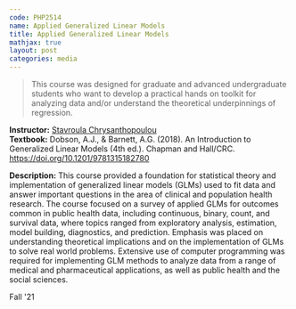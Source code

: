```yaml
---
code: PHP2514 
name: Applied Generalized Linear Models
title: Applied Generalized Linear Models
mathjax: true
layout: post
categories: media
---
```


> This course was designed for graduate and advanced undergraduate students who want to develop a practical hands on toolkit for analyzing data and/or understand the theoretical underpinnings of regression.

<!-- 
<link href="//netdna.bootstrapcdn.com/font-awesome/4.0.3/css/font-awesome.css" rel="stylesheet">
<script src="https://kit.fontawesome.com/a076d05399.js" crossorigin="anonymous"></script>
<script src="https://cdnjs.cloudflare.com/ajax/libs/mathjax/2.7.5/MathJax.js?config=TeX-AMS_CHTML.js"></script> 
-->

**Instructor:** [Stavroula Chrysanthopoulou](https://vivo.brown.edu/display/schrysan) <br>
**Textbook:** Dobson, A.J., & Barnett, A.G. (2018). An Introduction to Generalized Linear Models (4th ed.). Chapman and Hall/CRC. https://doi.org/10.1201/9781315182780 <br>

<!--
<i class="fa-regular fa-link"></i> 
<i class='fab fa-github'></i>
-->

**Description:** This course provided a foundation for statistical theory and implementation of generalized linear models (GLMs) used to fit data and answer important questions in the area of clinical and population health research. The course focused on a survey of applied GLMs for outcomes common in public health data, including continuous, binary, count, and survival data, where topics ranged from exploratory analysis, estimation, model building, diagnostics, and prediction. Emphasis was placed on understanding theoretical implications and on the implementation of GLMs to solve real world problems. Extensive use of computer programming was required for implementing GLM methods to analyze data from a range of medical and pharmaceutical applications, as well as public health and the social sciences. 

Fall '21
